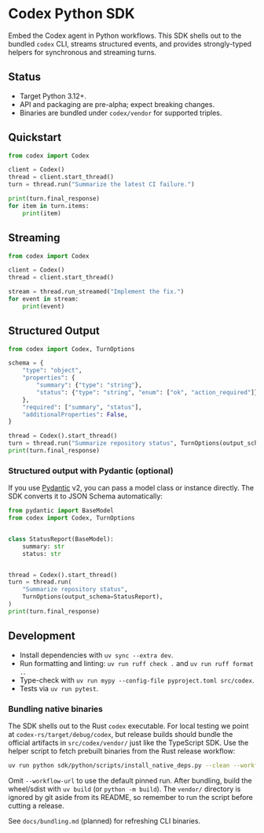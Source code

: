 # Codex Python SDK

Embed the Codex agent in Python workflows. This SDK shells out to the bundled `codex` CLI, streams
structured events, and provides strongly-typed helpers for synchronous and streaming turns.

## Status

- Target Python 3.12+.
- API and packaging are pre-alpha; expect breaking changes.
- Binaries are bundled under `codex/vendor` for supported triples.

## Quickstart

```python
from codex import Codex

client = Codex()
thread = client.start_thread()
turn = thread.run("Summarize the latest CI failure.")

print(turn.final_response)
for item in turn.items:
    print(item)
```

## Streaming

```python
from codex import Codex

client = Codex()
thread = client.start_thread()

stream = thread.run_streamed("Implement the fix.")
for event in stream:
    print(event)
```

## Structured Output

```python
from codex import Codex, TurnOptions

schema = {
    "type": "object",
    "properties": {
        "summary": {"type": "string"},
        "status": {"type": "string", "enum": ["ok", "action_required"]},
    },
    "required": ["summary", "status"],
    "additionalProperties": False,
}

thread = Codex().start_thread()
turn = thread.run("Summarize repository status", TurnOptions(output_schema=schema))
print(turn.final_response)
```

### Structured output with Pydantic (optional)

If you use [Pydantic](https://docs.pydantic.dev/latest/) v2, you can pass a model class or instance directly. The SDK converts it to JSON Schema automatically:

```python
from pydantic import BaseModel
from codex import Codex, TurnOptions


class StatusReport(BaseModel):
    summary: str
    status: str


thread = Codex().start_thread()
turn = thread.run(
    "Summarize repository status",
    TurnOptions(output_schema=StatusReport),
)
print(turn.final_response)
```

## Development

- Install dependencies with `uv sync --extra dev`.
- Run formatting and linting: `uv run ruff check .` and `uv run ruff format .`.
- Type-check with `uv run mypy --config-file pyproject.toml src/codex`.
- Tests via `uv run pytest`.

### Bundling native binaries

The SDK shells out to the Rust `codex` executable. For local testing we point at
`codex-rs/target/debug/codex`, but release builds should bundle the official
artifacts in `src/codex/vendor/` just like the TypeScript SDK. Use the helper
script to fetch prebuilt binaries from the Rust release workflow:

```bash
uv run python sdk/python/scripts/install_native_deps.py --clean --workflow-url <workflow-url>
```

Omit `--workflow-url` to use the default pinned run. After bundling, build the
wheel/sdist with `uv build` (or `python -m build`). The `vendor/` directory is
ignored by git aside from its README, so remember to run the script before
cutting a release.

See `docs/bundling.md` (planned) for refreshing CLI binaries.
